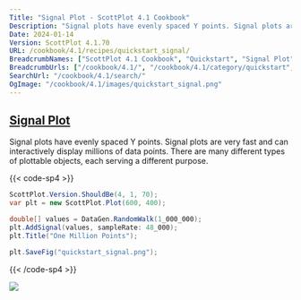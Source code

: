 ```yaml
---
Title: "Signal Plot - ScottPlot 4.1 Cookbook"
Description: "Signal plots have evenly spaced Y points. Signal plots are very fast and can interactively display millions of data points. There are many different types of plottable objects, each serving a different purpose."
Date: 2024-01-14
Version: ScottPlot 4.1.70
URL: /cookbook/4.1/recipes/quickstart_signal/
BreadcrumbNames: ["ScottPlot 4.1 Cookbook", "Quickstart", "Signal Plot"]
BreadcrumbUrls: ["/cookbook/4.1/", "/cookbook/4.1/category/quickstart", "/cookbook/4.1/recipes/quickstart_signal/"]
SearchUrl: "/cookbook/4.1/search/"
OgImage: "/cookbook/4.1/images/quickstart_signal.png"
---
```


<h2><a id='signal-plot' href='/cookbook/4.1/recipes/quickstart_signal/'>Signal Plot</a></h2>

Signal plots have evenly spaced Y points. Signal plots are very fast and can interactively display millions of data points. There are many different types of plottable objects, each serving a different purpose.

{{< code-sp4 >}}

```cs
ScottPlot.Version.ShouldBe(4, 1, 70);
var plt = new ScottPlot.Plot(600, 400);

double[] values = DataGen.RandomWalk(1_000_000);
plt.AddSignal(values, sampleRate: 48_000);
plt.Title("One Million Points");

plt.SaveFig("quickstart_signal.png");
```

{{< /code-sp4 >}}

<img src='../../images/quickstart_signal.png' class='d-block mx-auto my-5' />


